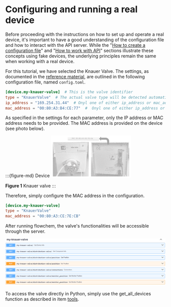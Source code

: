 # Configuring and running a real device

Before proceeding with the instructions on how to set up and operate a real device, it's important to have a good
understanding of the configuration file and how to interact with the API server. While the 
"[How to create a configuration file](configuration.md)" and 
"[How to work with API](using_api.md)" 
sections illustrate these concepts using fake devices, the underlying principles remain the same when working with a 
real device.

For this tutorial, we have selected the Knauer Valve. The settings, as documented in the 
[reference material](../reference/devices/valves/knauer_valve.md), are outlined in the following configuration file, 
named `config.toml`. 

```toml
[device.my-knauer-valve]  # This is the valve identifier
type = "KnauerValve"  # The actual valve type will be detected automatically
ip_address = "169.254.31.44"  # Onyl one of either ip_address or mac_address need to be provided
mac_address = "00:80:A3:B4:CE:77"  #  Onyl one of either ip_address or mac_address need to be provided
```

As specified in the settings for each parameter, only the IP address or MAC address needs to be provided.
The MAC address is provided on the device (see photo below). 

:::{figure-md} Device
<img src="img.png" alt="Knauer Valve" class="bg-primary mb-1" width="50%">

**Figure 1** Knauer valve
:::

Therefore, simply configure the MAC address in the configuration.

```toml
[device.my-knauer-valve]
type = "KnauerValve"
mac_address = "00:80:A3:CE:7E:CB"
```

After running flowchem, the valve's functionalities will be accessible through the server. 

![img_1.png](img_1.png)

To access the valve directly in Python, simply use the get_all_devices function as described in item 
[tools](../tools.md).

